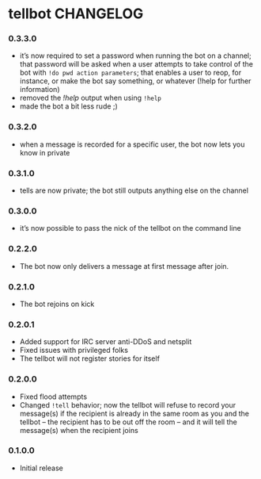 tellbot CHANGELOG
=================

### 0.3.3.0

- it’s now required to set a password when running the bot on a channel; that
  password will be asked when a user attempts to take control of the bot with
  `!do pwd action parameters`; that enables a user to reop, for instance, or
  make the bot say something, or whatever (!help for further information)
- removed the *!help* output when using `!help`
- made the bot a bit less rude ;)

### 0.3.2.0

- when a message is recorded for a specific user, the bot now lets you know
  in private

### 0.3.1.0

- tells are now private; the bot still outputs anything else on the channel

### 0.3.0.0

- it’s now possible to pass the nick of the tellbot on the command line

### 0.2.2.0

- The bot now only delivers a message at first message after join.

### 0.2.1.0

- The bot rejoins on kick

### 0.2.0.1

- Added support for IRC server anti-DDoS and netsplit
- Fixed issues with privileged folks
- The tellbot will not register stories for itself

### 0.2.0.0

- Fixed flood attempts
- Changed `!tell` behavior; now the tellbot will refuse to record your message(s) if
  the recipient is already in the same room as you and the tellbot – the
  recipient has to be out off the room – and it will tell the message(s) when
  the recipient joins

### 0.1.0.0

- Initial release
